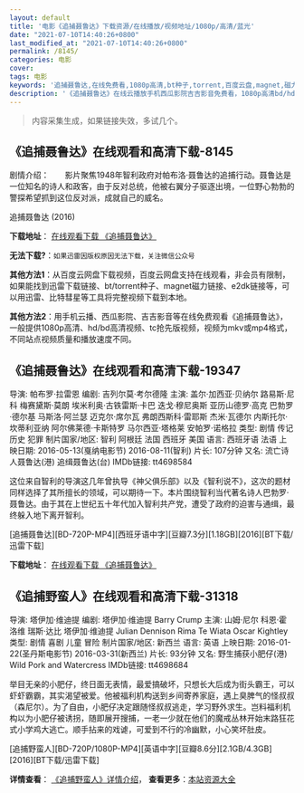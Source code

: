 ```yaml
---
layout: default
title: '电影《追捕聂鲁达》下载资源/在线播放/视频地址/1080p/高清/蓝光'
date: "2021-07-10T14:40:26+0800"
last_modified_at: "2021-07-10T14:40:26+0800"
permalink: /8145/
categories: 电影
cover:
tags: 电影
keywords: '追捕聂鲁达,在线免费看,1080p高清,bt种子,torrent,百度云盘,magnet,磁力链,迅雷下载资源'
description: '《追捕聂鲁达》在线云播放手机西瓜影院吉吉影音免费看，1080p高清bd/hd未删减完整版和tc抢先枪版，mkv/mp4格式，附带bt/torrent种子、magnet/磁力链、百度云盘、网盘资源迅雷下载链接'
---
```


>内容采集生成，如果链接失效，多试几个。


## 《追捕聂鲁达》在线观看和高清下载-8145

剧情介绍：　　影片聚焦1948年智利政府对帕布洛·聂鲁达的追捕行动。聂鲁达是一位知名的诗人和政客，由于反对总统，他被右翼分子驱逐出境，一位野心勃勃的警探希望抓到这位反对派，成就自己的威名。


追捕聂鲁达 (2016)

**下载地址**： [在线观看下载 《追捕聂鲁达》](https://www.btbtdy.me/btdy/dy11502.html) 


**无法下载?**：`如果迅雷因版权原因无法下载，关注微信公众号 `

**其他方法1**：从百度云网盘下载视频，百度云网盘支持在线观看，非会员有限制，如果能找到迅雷下载链接、bt/torrent种子、magnet磁力链接、e2dk链接等，可以用迅雷、比特彗星等工具将完整视频下载到本地。

**其他方法2**：用手机云播、西瓜影院、吉吉影音等在线免费观看《追捕聂鲁达》，一般提供1080p高清、hd/bd高清视频、tc抢先版视频，视频为mkv或mp4格式，不同站点视频质量和播放速度不同。


## 《追捕聂鲁达》在线观看和高清下载-19347

导演: 帕布罗·拉雷恩 编剧: 吉列尔莫·考尔德隆 主演: 盖尔·加西亚·贝纳尔 路易斯·尼科 梅赛黛斯·莫朗 埃米利奥·古铁雷斯·卡巴 迭戈·穆尼奥斯 亚历山德罗·高克 巴勃罗·德尔基 马斯洛·阿兰瑟 迈克尔·席尔瓦 弗朗西斯科·雷耶斯 杰米·瓦德尔 内斯托尔·坎蒂利亚纳 阿尔佛莱德·卡斯特罗 马尔西亚·塔格莱 安帕罗·诺格拉 类型: 剧情 传记 历史 犯罪 制片国家/地区: 智利 阿根廷 法国 西班牙 美国 语言: 西班牙语 法语 上映日期: 2016-05-13(戛纳电影节) 2016-08-11(智利) 片长: 107分钟 又名: 流亡诗人聂鲁达(港) 追缉聂鲁达(台) IMDb链接: tt4698584

这位来自智利的导演这几年曾执导《神父俱乐部》以及《智利说不》，这次的题材同样选择了其所擅长的领域，可以期待一下。本片围绕智利当代著名诗人巴勃罗·聂鲁达。由于其在上世纪五十年代加入智利共产党，遭受了政府的迫害与通缉，最终躲入地下离开智利。


[追捕聂鲁达][BD-720P-MP4][西班牙语中字][豆瓣7.3分][1.18GB][2016][BT下载/迅雷下载]

**下载地址**： [在线观看下载 《追捕聂鲁达》](https://www.btdx8.com/torrent/zbnld_2016.html) 


## 《追捕野蛮人》在线观看和高清下载-31318

导演: 塔伊加·维迪提 编剧: 塔伊加·维迪提 Barry Crump 主演: 山姆·尼尔 科恩·霍洛维 瑞斯·达比 塔伊加·维迪提 Julian Dennison Rima Te Wiata Oscar Kightley 类型: 剧情 喜剧 儿童 冒险 制片国家/地区: 新西兰 语言: 英语 上映日期: 2016-01-22(圣丹斯电影节) 2016-03-31(新西兰) 片长: 93分钟 又名: 野生捕获小肥仔(港) Wild Pork and Watercress IMDb链接: tt4698684

举目无亲的小肥仔，终日面无表情，最爱搞破坏，只想长大后成为街头霸王，可以虾虾霸霸，其实渴望被爱。他被福利机构送到乡间寄养家庭，遇上臭脾气的怪叔叔（森尼尔）。为了自由，小肥仔决定跟随怪叔叔逃走，学习野外求生。岂料福利机构以为小肥仔被诱拐，随即展开搜捕，一老一少就在他们的魔戒丛林开始末路狂花式小学鸡大逃亡。顺手拈来的戏谑，可爱到不行的冷幽默，小心笑坏肚皮。


[追捕野蛮人][BD-720P/1080P-MP4][英语中字][豆瓣8.6分][2.1GB/4.3GB][2016][BT下载/迅雷下载]

**详情查看**： [《追捕野蛮人》详情介绍](/movie/31318/)， **查看更多**：[本站资源大全](/movie/t/all/)

